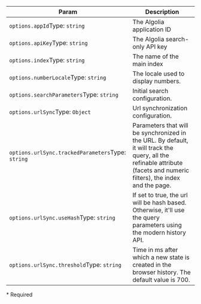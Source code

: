 | Param | Description |
| --- | --- |
| <span class='attr-required'>`options.appId`</span><span class="attr-infos">Type: <code>string</code></span> | The Algolia application ID |
| <span class='attr-required'>`options.apiKey`</span><span class="attr-infos">Type: <code>string</code></span> | The Algolia search-only API key |
| <span class='attr-required'>`options.index`</span><span class="attr-infos">Type: <code>string</code></span> | The name of the main index |
| <span class='attr-optional'>`options.numberLocale`</span><span class="attr-infos">Type: <code>string</code></span> | The locale used to display numbers. |
| <span class='attr-optional'>`options.searchParameters`</span><span class="attr-infos">Type: <code>string</code></span> | Initial search configuration. |
| <span class='attr-optional'>`options.urlSync`</span><span class="attr-infos">Type: <code>Object</code></span> | Url synchronization configuration. |
| <span class='attr-optional'>`options.urlSync.trackedParameters`</span><span class="attr-infos">Type: <code>string</code></span> | Parameters that will be synchronized in the URL. By default, it will track the query, all the refinable attribute (facets and numeric filters), the index and the page. |
| <span class='attr-optional'>`options.urlSync.useHash`</span><span class="attr-infos">Type: <code>string</code></span> | If set to true, the url will be hash based. Otherwise, it'll use the query parameters using the modern history API. |
| <span class='attr-optional'>`options.urlSync.threshold`</span><span class="attr-infos">Type: <code>string</code></span> | Time in ms after which a new state is created in the browser history. The default value is 700. |

<p class="attr-legend">* <span>Required</span></p>
